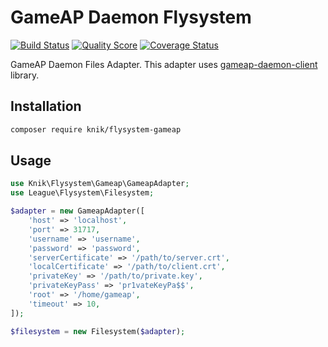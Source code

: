 # GameAP Daemon Flysystem

[![Build Status](https://travis-ci.com/et-nik/flysystem-gameap.svg?branch=master)](https://travis-ci.com/et-nik/flysystem-gameap)
[![Quality Score](https://img.shields.io/scrutinizer/g/et-nik/flysystem-gameap.svg?style=flat-square)](https://scrutinizer-ci.com/g/et-nik/flysystem-gameap)
[![Coverage Status](https://scrutinizer-ci.com/g/et-nik/flysystem-gameap/badges/coverage.png?b=master)](https://scrutinizer-ci.com/g/et-nik/flysystem-gameap/code-structure)

GameAP Daemon Files Adapter.
This adapter uses [gameap-daemon-client](https://github.com/et-nik/gameap-daemon-client) library.

## Installation

```bash
composer require knik/flysystem-gameap
```

## Usage

```php
use Knik\Flysystem\Gameap\GameapAdapter;
use League\Flysystem\Filesystem;

$adapter = new GameapAdapter([
    'host' => 'localhost',
    'port' => 31717,
    'username' => 'username',
    'password' => 'password',
    'serverCertificate' => '/path/to/server.crt',
    'localCertificate' => '/path/to/client.crt',
    'privateKey' => '/path/to/private.key',
    'privateKeyPass' => 'pr1vateKeyPa$$',
    'root' => '/home/gameap',
    'timeout' => 10,
]);

$filesystem = new Filesystem($adapter);
```